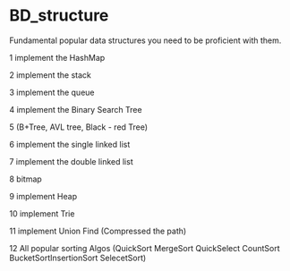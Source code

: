 # BD_structure
Fundamental popular data structures you need to be proficient with them.  

1 implement the HashMap

2 implement the stack

3 implement the queue

4 implement the Binary Search Tree

5 (B+Tree, AVL tree, Black - red Tree)

6 implement the single linked list

7 implement the double linked list 

8 bitmap

9 implement Heap

10 implement Trie

11 implement Union Find (Compressed the path)

12 All popular sorting Algos (QuickSort MergeSort QuickSelect CountSort BucketSortInsertionSort SelecetSort)
